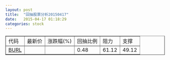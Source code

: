 ```yaml
---
layout: post
title:  "回抽股票分析20150417"
date:   2015-04-17 01:18:29
categories: stock
---
```

<script type="text/javascript">
var stockList = []
stockList.push('gb_burl');
</script>
<table border="1">
 <tr>
 <td>代码</td>
 <td>最新价</td>
 <td>涨跌幅(%)</td>
 <td>回抽比例</td>
 <td>阻力</td>
 <td>支撑</td>
</tr>
  <tr id="burl">
  <td><a href="http://stock.finance.sina.com.cn/usstock/quotes/BURL.html" target="_blank">BURL</a></td><td></td><td></td><td>0.48</td><td>61.12</td><td>49.12</td></tr>
</table>
